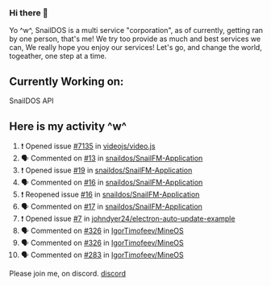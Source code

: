 ### Hi there 👋
Yo ^w^,
SnailDOS is a multi service "corporation", as of currently, getting ran by one person, that's me!
We try too provide as much and best services we can, We really hope you enjoy our services!
Let's go, and change the world, togeather, one step at a time.
## Currently Working on:
SnailDOS API
## Here is my activity ^w^
<!--START_SECTION:activity-->
1. ❗️ Opened issue [#7135](https://github.com/videojs/video.js/issues/7135) in [videojs/video.js](https://github.com/videojs/video.js)
2. 🗣 Commented on [#13](https://github.com/snaildos/SnailFM-Application/issues/13) in [snaildos/SnailFM-Application](https://github.com/snaildos/SnailFM-Application)
3. ❗️ Opened issue [#19](https://github.com/snaildos/SnailFM-Application/issues/19) in [snaildos/SnailFM-Application](https://github.com/snaildos/SnailFM-Application)
4. 🗣 Commented on [#16](https://github.com/snaildos/SnailFM-Application/issues/16) in [snaildos/SnailFM-Application](https://github.com/snaildos/SnailFM-Application)
5. ❗️ Reopened issue [#16](https://github.com/snaildos/SnailFM-Application/issues/16) in [snaildos/SnailFM-Application](https://github.com/snaildos/SnailFM-Application)
6. 🗣 Commented on [#17](https://github.com/snaildos/SnailFM-Application/issues/17) in [snaildos/SnailFM-Application](https://github.com/snaildos/SnailFM-Application)
7. ❗️ Opened issue [#7](https://github.com/johndyer24/electron-auto-update-example/issues/7) in [johndyer24/electron-auto-update-example](https://github.com/johndyer24/electron-auto-update-example)
8. 🗣 Commented on [#326](https://github.com/IgorTimofeev/MineOS/issues/326) in [IgorTimofeev/MineOS](https://github.com/IgorTimofeev/MineOS)
9. 🗣 Commented on [#326](https://github.com/IgorTimofeev/MineOS/issues/326) in [IgorTimofeev/MineOS](https://github.com/IgorTimofeev/MineOS)
10. 🗣 Commented on [#283](https://github.com/IgorTimofeev/MineOS/issues/283) in [IgorTimofeev/MineOS](https://github.com/IgorTimofeev/MineOS)
<!--END_SECTION:activity-->
Please join me, on discord.
[discord](https://invite.gg/snaildos)
